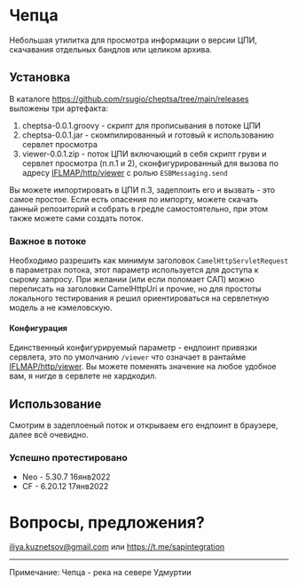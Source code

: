 # Чепца

Небольшая утилитка для просмотра информации о версии ЦПИ, скачавания отдельных бандлов или целиком архива.

## Установка
В каталоге https://github.com/rsugio/cheptsa/tree/main/releases выложены три артефакта:
1. cheptsa-0.0.1.groovy - скрипт для прописывания в потоке ЦПИ
2. cheptsa-0.0.1.jar - скомпилированный и готовый к использованию сервлет просмотра
3. viewer-0.0.1.zip - поток ЦПИ включающий в себя скрипт груви и сервлет просмотра (п.п.1 и 2), 
 сконфигурированный для вызова по адресу [IFLMAP/http/viewer](IFLMAP/http/viewer) с ролью `ESBMessaging.send`

Вы можете импортировать в ЦПИ п.3, задеплоить его и вызвать - это самое простое.
Если есть опасения по импорту, можете скачать данный репозиторий и собрать в гредле 
самостоятельно, при этом также можете сами создать поток.

### Важное в потоке
Необходимо разрешить как минимум заголовок `CamelHttpServletRequest` в параметрах потока, 
этот параметр используется для доступа к сырому запросу. При желании (или если поломает САП)
можно переписать на заголовки CamelHttpUri и прочие, но для простоты локального тестирования
я решил ориентироваться на сервлетную модель а не кэмеловскую.

#### Конфигурация
Единственный конфигурируемый параметр - ендпоинт привязки сервлета, это по умолчанию `/viewer`
что означает в рантайме [IFLMAP/http/viewer](IFLMAP/http/viewer). Вы можете поменять значение
на любое удобное вам, я нигде в сервлете не хардкодил.

## Использование
Смотрим в задеплоеный поток и открываем его ендпоинт в браузере, далее всё очевидно.

### Успешно протестировано
* Neo - 5.30.7 16янв2022
* CF - 6.20.12 17янв2022

# Вопросы, предложения?
iliya.kuznetsov@gmail.com или https://t.me/sapintegration

---
Примечание: Чепца - река на севере Удмуртии
 